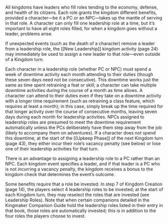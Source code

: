 All kingdoms have leaders who fill roles tending to the economy, defense, and health of its citizens. Each role grants the kingdom different benefits, provided a character—be it a PC or an NPC—takes up the mantle of serving in that role. A character can only fill one leadership role at a time, but it’s important to have all eight roles filled, for when a kingdom goes without a leader, problems arise.

If unexpected events (such as the death of a character) remove a leader from a leadership role, the [[New Leadership]] kingdom activity (page 24) may immediately be used to assign a new leader to that role—even outside of a Kingdom turn.

Each character in a leadership role (whether PC or NPC) must spend a week of downtime activity each month attending to their duties (though these seven days need not be consecutive). This downtime works just the same as time spent retraining a feat or skill; a character can take multiple downtime activities during the course of a month as time allows. A character can attend to their duties even if they take on a downtime activity with a longer time requirement (such as retraining a class feature, which requires at least a month); in this case, simply break up the time required for that longer activity over the course of consecutive months, leaving seven days during each month for leadership activities. NPCs assigned to leadership roles are presumed to meet the downtime requirement automatically unless the PCs deliberately have them step away from the job (likely to accompany them on adventures). If a character does not spend this downtime, at the start of the [[Upkeep Phase]] of the next Kingdom turn (page 43), they either incur their role’s vacancy penalty (see below) or lose one of their leadership activities for that turn.

There is an advantage to assigning a leadership role to a PC rather than an NPC. Each kingdom event specifies a leader, and if that leader is a PC who is not incurring a vacancy penalty, the kingdom receives a bonus to the kingdom check that determines the event’s outcome.

Some benefits require that a role be invested. In step 7 of Kingdom Creation (page 14), the players select 4 leadership roles to be invested; at the start of each Kingdom turn, they may reselect the roles that are invested (see Leadership Roles). Note that when certain companions detailed in the Kingmaker Companion Guide hold the leadership roles listed in their entry in that book, those roles are automatically invested; this is in addition to the four roles the players choose to invest. 




